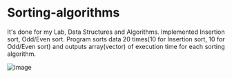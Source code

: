# Sorting-algorithms
<p style="text-align: justify;">It's done for my Lab, Data Structures and Algorithms.
Implemented Insertion sort, Odd/Even sort. Program 
sorts data 20 times(10 for Insertion sort, 
10 for Odd/Even sort) and outputs array(vector) 
of execution time for each sorting algorithm.</p>

![image](https://user-images.githubusercontent.com/65315002/198836411-e9940cfe-35fa-474b-9636-b62f35e2e577.png)
